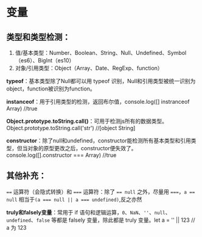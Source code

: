 # 变量

## 类型和类型检测：
1. 值/基本类型：Number、Boolean、String、Null、Undefined、Symbol（es6）、BigInt（es10）
2. 对象/引用类型：Object（Array、Date、RegExp、function）

**typeof**：基本类型除了Null都可以用 typeof 识别，Null和引用类型被统一识别为object，function被识别为function。

**instanceof**：用于引用类型的检测，返回布尔值，console.log([] instranceof Array) //true

**Object.prototype.toString.call()**：可用于检测js所有的数据类型。Object.prototype.toString.call('str') //[object String]

**constructor**：除了null和undefined，constructor能检测所有基本类型和引用类型，但当对象的原型更改之后，constructor便失效了。console.log([].constructor === Array) //true

## 其他补充：
`==` 运算符（会隐式转换）和 `===` 运算符：除了 `== null` 之外，尽量用 `===`，`a == null` 相当于`(a === null || a === undefined)`,反之亦然

**truly和falsely变量**：常用于 if 语句和逻辑运算，`0`、`NaN`、`''`、`null`、`undefined`、`false` 等都是 falsely 变量，除此都是 truly 变量。let a = '' || 123  // a 为 123